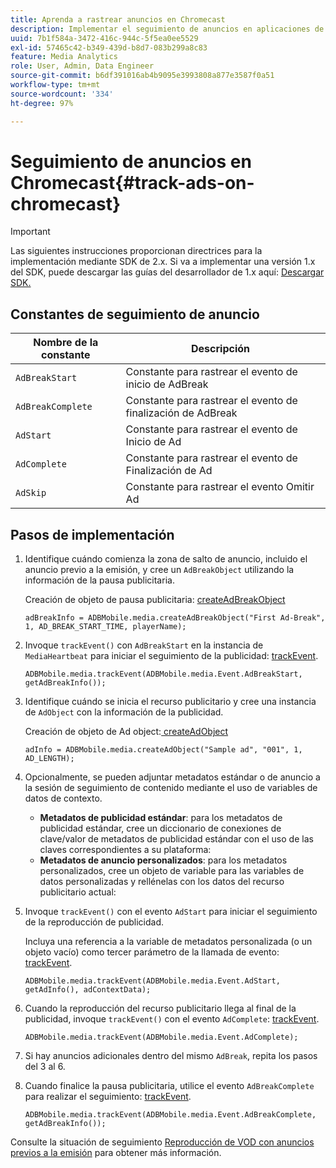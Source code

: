 ```yaml
---
title: Aprenda a rastrear anuncios en Chromecast
description: Implementar el seguimiento de anuncios en aplicaciones de Chromecast usando Media SDK.
uuid: 7b1f584a-3472-416c-944c-5f5ea0ee5529
exl-id: 57465c42-b349-439d-b8d7-083b299a8c83
feature: Media Analytics
role: User, Admin, Data Engineer
source-git-commit: b6df391016ab4b9095e3993808a877e3587f0a51
workflow-type: tm+mt
source-wordcount: '334'
ht-degree: 97%

---
```


# Seguimiento de anuncios en Chromecast{#track-ads-on-chromecast}

>[!IMPORTANT]
>
>Las siguientes instrucciones proporcionan directrices para la implementación mediante SDK de 2.x. Si va a implementar una versión 1.x del SDK, puede descargar las guías del desarrollador de 1.x aquí: [Descargar SDK.](/help/sdk-implement/download-sdks.md)

## Constantes de seguimiento de anuncio

| Nombre de la constante | Descripción   |
|---|---|
| `AdBreakStart` | Constante para rastrear el evento de inicio de AdBreak |
| `AdBreakComplete` | Constante para rastrear el evento de finalización de AdBreak |
| `AdStart` | Constante para rastrear el evento de Inicio de Ad |
| `AdComplete` | Constante para rastrear el evento de Finalización de Ad |
| `AdSkip` | Constante para rastrear el evento Omitir Ad |

## Pasos de implementación

1. Identifique cuándo comienza la zona de salto de anuncio, incluido el anuncio previo a la emisión, y cree un `AdBreakObject` utilizando la información de la pausa publicitaria.

   Creación de objeto de pausa publicitaria: [createAdBreakObject](https://adobe-marketing-cloud.github.io/media-sdks/reference/chromecast/ADBMobile.media.html#.createAdBreakObject)

   ```
   adBreakInfo = ADBMobile.media.createAdBreakObject("First Ad-Break", 1, AD_BREAK_START_TIME, playerName); 
   ```

1. Invoque `trackEvent()` con `AdBreakStart` en la instancia de `MediaHeartbeat` para iniciar el seguimiento de la publicidad: [trackEvent](https://adobe-marketing-cloud.github.io/media-sdks/reference/chromecast/ADBMobile.media.html#.trackEvent).

   ```
   ADBMobile.media.trackEvent(ADBMobile.media.Event.AdBreakStart, getAdBreakInfo());
   ```

1. Identifique cuándo se inicia el recurso publicitario y cree una instancia de `AdObject` con la información de la publicidad.

   Creación de objeto de Ad object:[ createAdObject](https://adobe-marketing-cloud.github.io/media-sdks/reference/chromecast/ADBMobile.media.html#.createAdObject)

   ```
   adInfo = ADBMobile.media.createAdObject("Sample ad", "001", 1, AD_LENGTH); 
   ```

1. Opcionalmente, se pueden adjuntar metadatos estándar o de anuncio a la sesión de seguimiento de contenido mediante el uso de variables de datos de contexto.

   * **Metadatos de publicidad estándar**: para los metadatos de publicidad estándar, cree un diccionario de conexiones de clave/valor de metadatos de publicidad estándar con el uso de las claves correspondientes a su plataforma:
   * **Metadatos de anuncio personalizados**: para los metadatos personalizados, cree un objeto de variable para las variables de datos personalizadas y rellénelas con los datos del recurso publicitario actual:

1. Invoque `trackEvent()` con el evento `AdStart` para iniciar el seguimiento de la reproducción de publicidad.

   Incluya una referencia a la variable de metadatos personalizada (o un objeto vacío) como tercer parámetro de la llamada de evento: [trackEvent](https://adobe-marketing-cloud.github.io/media-sdks/reference/chromecast/ADBMobile.media.html#.trackEvent).

   ```
   ADBMobile.media.trackEvent(ADBMobile.media.Event.AdStart, getAdInfo(), adContextData);
   ```

1. Cuando la reproducción del recurso publicitario llega al final de la publicidad, invoque `trackEvent()` con el evento `AdComplete`: [trackEvent](https://adobe-marketing-cloud.github.io/media-sdks/reference/chromecast/ADBMobile.media.html#.trackEvent).

   ```
   ADBMobile.media.trackEvent(ADBMobile.media.Event.AdComplete); 
   ```

1. Si hay anuncios adicionales dentro del mismo `AdBreak`, repita los pasos del 3 al 6.
1. Cuando finalice la pausa publicitaria, utilice el evento `AdBreakComplete` para realizar el seguimiento: [trackEvent](https://adobe-marketing-cloud.github.io/media-sdks/reference/chromecast/ADBMobile.media.html#.trackEvent).

   ```
   ADBMobile.media.trackEvent(ADBMobile.media.Event.AdBreakComplete, getAdBreakInfo());
   ```

Consulte la situación de seguimiento [Reproducción de VOD con anuncios previos a la emisión](/help/sdk-implement/tracking-scenarios/vod-preroll-ads.md) para obtener más información.
